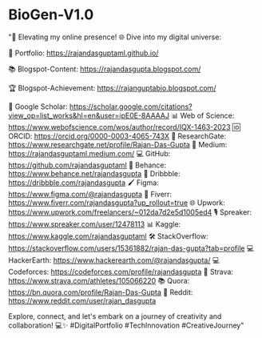 # BioGen-V1.0

"🚀 Elevating my online presence! 🌐 Dive into my digital universe:

🔗 Portfolio: https://rajandasguptaml.github.io/

📚 Blogspot-Content: https://rajandasgupta.blogspot.com/

🏆 Blogspot-Achievement: https://rajanguptabio.blogspot.com/

📖 Google Scholar: https://scholar.google.com/citations?view_op=list_works&hl=en&user=ipE0E-8AAAAJ
📊 Web of Science: https://www.webofscience.com/wos/author/record/IQX-1463-2023
🆔 ORCID: https://orcid.org/0000-0003-4065-743X
📝 ResearchGate: https://www.researchgate.net/profile/Rajan-Das-Gupta
📰 Medium: https://rajandasguptaml.medium.com/
💻 GitHub: https://github.com/rajandasguptaml
🎨 Behance: https://www.behance.net/rajandasgupta
🎨 Dribbble: https://dribbble.com/rajandasgupta
🖌️ Figma: https://www.figma.com/@rajandasgupta
💼 Fiverr: https://www.fiverr.com/rajandasgupta?up_rollout=true
🌐 Upwork: https://www.upwork.com/freelancers/~012da7d2e5d1005ed4
🎙️ Spreaker: https://www.spreaker.com/user/12478113
📊 Kaggle: https://www.kaggle.com/rajandasguptaml
🛠️ StackOverflow: https://stackoverflow.com/users/15361882/rajan-das-gupta?tab=profile
💻 HackerEarth: https://www.hackerearth.com/@rajandasgupta/
💻 Codeforces: https://codeforces.com/profile/rajandasgupta
🏃 Strava: https://www.strava.com/athletes/105066220
📚 Quora: https://bn.quora.com/profile/Rajan-Das-Gupta
👾 Reddit: https://www.reddit.com/user/rajan_dasgupta

Explore, connect, and let's embark on a journey of creativity and collaboration! 💻✨ #DigitalPortfolio #TechInnovation #CreativeJourney"
